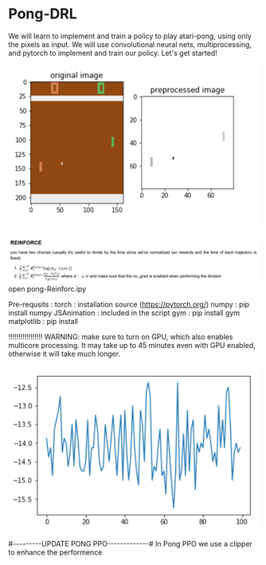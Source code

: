 # Pong-DRL
We will learn to implement and train a policy to play atari-pong, using only the pixels as input. We will use convolutional neural nets, multiprocessing, and pytorch to implement and train our policy. Let's get started!

![](images/Annotation%202020-06-01%20013241.png)

![](images/Annotation%202020-06-01%20013302.png)
open pong-Reinforc.ipy 

Pre-requsits :
torch : installation source (https://pytorch.org/)
numpy : pip install numpy
JSAnimation : included in the script
gym : pip install gym
matplotlib : pip install

!!!!!!!!!!!!!!!!!
 WARNING: make sure to turn on GPU, which also enables multicore processing. It may take up to 45 minutes even with GPU enabled, otherwise it will take much longer.

![](images/Annotation%202020-06-01%20013318.png)

#---------UPDATE PONG PPO-------------#
In Pong PPO we use a clipper to enhance the performence
